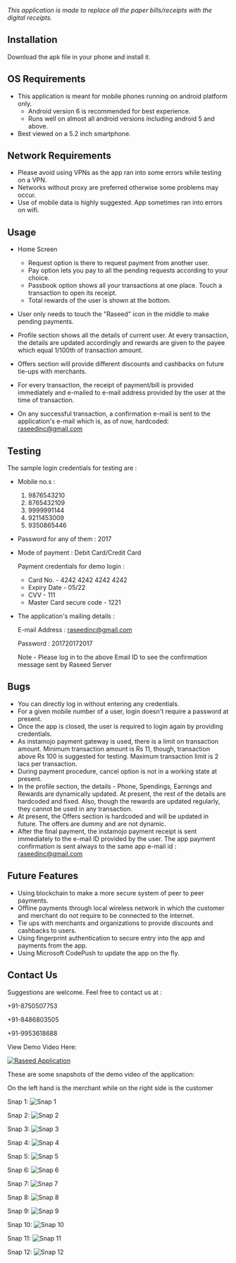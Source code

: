 *This application is made to replace all the paper bills/receipts with the digital receipts.*

Installation
---------------------------------------------------------------------------------------------------
Download the apk file in your phone and install it.


OS Requirements
---------------------------------------------------------------------------------------------------
* This application is meant for mobile phones running on android platform only.
  - Android version 6 is recommended for best experience.
  - Runs well on almost all android versions including android 5 and above.
* Best viewed on a 5.2 inch smartphone.


Network Requirements
---------------------------------------------------------------------------------------------------
* Please avoid using VPNs as the app ran into some errors while testing on a VPN.
* Networks without proxy are preferred otherwise some problems may occur.
* Use of mobile data is highly suggested. App sometimes ran into errors on wifi.


Usage
---------------------------------------------------------------------------------------------------
* Home Screen
  - Request option is there to request payment from another user.
  - Pay option lets you pay to all the pending requests according to your choice.
  - Passbook option shows all your transactions at one place. Touch a transaction to open its receipt.
  - Total rewards of the user is shown at the bottom.
* User only needs to touch the "Raseed" icon in the middle to make pending payments.
* Profile section shows all the details of current user. At every transaction, the details are updated accordingly and
  rewards are given to the payee which equal 1/100th of transaction amount.
* Offers section will provide different discounts and cashbacks on future tie-ups with merchants.


* For every transaction, the receipt of payment/bill is provided immediately and e-mailed to e-mail address provided by the user
  at the time of transaction.
* On any successful transaction, a confirmation e-mail is sent to the application's e-mail which is, as of now, hardcoded: raseedinc@gmail.com


Testing
---------------------------------------------------------------------------------------------------
The sample login credentials for testing are :
* Mobile no.s :
	1. 9876543210
	2. 8765432109
	3. 9999991144
	4. 9211453009
	5. 9350865446
* Password for any of them : 2017
* Mode of payment : Debit Card/Credit Card

  Payment credentials for demo login :
  - Card No.			-	4242 4242 4242 4242
  - Expiry Date			-	05/22
  - CVV 			-	111
  - Master Card secure code 	-	1221

* The application's mailing details :

  E-mail Address 	: 	raseedinc@gmail.com

  Password 		: 	201720172017

  Note - Please log in to the above Email ID to see the confirmation message sent by Raseed Server

Bugs
---------------------------------------------------------------------------------------------------
* You can directly log in without entering any credentials.
* For a given mobile number of a user, login doesn't require a password at present.
* Once the app is closed, the user is required to login again by providing credentials.
* As instamojo payment gateway is used, there is a limit on transaction amount.
  Minimum transaction amount is Rs 11, though, transaction above Rs 100 is suggested for testing.
  Maximum transaction limit is 2 lacs per transaction.
* During payment procedure, cancel option is not in a working state at present.
* In the profile section, the details - Phone, Spendings, Earnings and Rewards are dynamically updated.
  At present, the rest of the details are hardcoded and fixed. Also, though the rewards are updated regularly,
  they cannot be used in any transaction.
* At present, the Offers section is hardcoded and will be updated in future. The offers are dummy and are not dynamic.
* After the final payment, the instamojo payment receipt is sent immediately to the e-mail ID provided by the user.
  The app payment confirmation is sent always to the same app e-mail id : raseedinc@gmail.com


Future Features
---------------------------------------------------------------------------------------------------

* Using blockchain to make a more secure system of peer to peer payments.
* Offline payments through local wireless network in which the customer and merchant do not require to be connected to the internet.
* Tie ups with merchants and organizations to provide discounts and cashbacks to users.
* Using fingerprint authentication to secure entry into the app and payments from the app.
* Using Microsoft CodePush to update the app on the fly.


Contact Us
---------------------------------------------------------------------------------------------------

Suggestions are welcome. Feel free to contact us at :

+91-8750507753

+91-8486803505

+91-9953618688


View Demo Video Here:

[![Raseed Application](https://img.youtube.com/vi/https://www.youtube.com/watch?v=rnOrtkwLzlw/0.jpg)](https://www.youtube.com/watch?v=rnOrtkwLzlw)

These are some snapshots of the demo video of the application:


On the left hand is the merchant while on the right side is the customer


Snap 1:
![Snap 1](https://github.com/akulagrawal/Raseed-Android-Application/blob/master/Screenshots/Screenshot%20(40).png)

Snap 2:
![Snap 2](https://github.com/akulagrawal/Raseed-Android-Application/blob/master/Screenshots/Screenshot%20(41).png)

Snap 3:
![Snap 3](https://github.com/akulagrawal/Raseed-Android-Application/blob/master/Screenshots/Screenshot%20(42).png)

Snap 4:
![Snap 4](https://github.com/akulagrawal/Raseed-Android-Application/blob/master/Screenshots/Screenshot%20(43).png)

Snap 5:
![Snap 5](https://github.com/akulagrawal/Raseed-Android-Application/blob/master/Screenshots/Screenshot%20(44).png)

Snap 6:
![Snap 6](https://github.com/akulagrawal/Raseed-Android-Application/blob/master/Screenshots/Screenshot%20(45).png)

Snap 7:
![Snap 7](https://github.com/akulagrawal/Raseed-Android-Application/blob/master/Screenshots/Screenshot%20(46).png)

Snap 8:
![Snap 8](https://github.com/akulagrawal/Raseed-Android-Application/blob/master/Screenshots/Screenshot%20(47).png)

Snap 9:
![Snap 9](https://github.com/akulagrawal/Raseed-Android-Application/blob/master/Screenshots/Screenshot%20(48).png)

Snap 10:
![Snap 10](https://github.com/akulagrawal/Raseed-Android-Application/blob/master/Screenshots/Screenshot%20(49).png)

Snap 11:
![Snap 11](https://github.com/akulagrawal/Raseed-Android-Application/blob/master/Screenshots/Screenshot%20(50).png)

Snap 12:
![Snap 12](https://github.com/akulagrawal/Raseed-Android-Application/blob/master/Screenshots/Screenshot%20(51).png)
